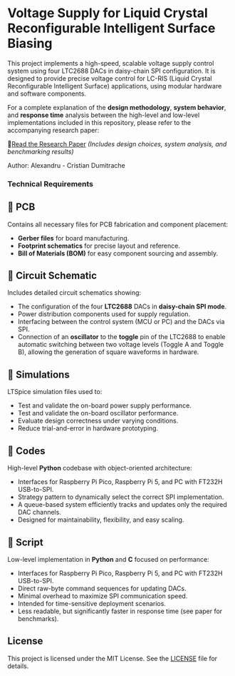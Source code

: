 # Voltage Supply for Liquid Crystal Reconfigurable Intelligent Surface Biasing

This project implements a high-speed, scalable voltage supply control system using four LTC2688 DACs in daisy-chain SPI configuration. It is designed to provide precise voltage control for LC-RIS (Liquid Crystal Reconfigurable Intelligent Surface) applications, using modular hardware and software components.

For a complete explanation of the **design methodology**, **system behavior**, and **response time** analysis between the high-level and low-level implementations included in this repository, please refer to the accompanying research paper:

📄[Read the Research Paper](https://example.com)
_(Includes design choices, system analysis, and benchmarking results)_

Author: Alexandru - Cristian Dumitrache

### Technical Requirements

## 📁 PCB

Contains all necessary files for PCB fabrication and component placement:
- **Gerber files** for board manufacturing.
- **Footprint schematics** for precise layout and reference.
- **Bill of Materials (BOM)** for easy component sourcing and assembly.

## 📁 Circuit Schematic

Includes detailed circuit schematics showing:
- The configuration of the four **LTC2688** DACs in **daisy-chain SPI mode**.
- Power distribution components used for supply regulation.
- Interfacing between the control system (MCU or PC) and the DACs via SPI.
- Connection of an **oscillator** to the **toggle** pin of the LTC2688 to enable automatic switching between two voltage levels (Toggle A and Toggle B), allowing the generation of square waveforms in hardware.

## 📁 Simulations

LTSpice simulation files used to:
- Test and validate the on-board power supply performance.
- Test and validate the on-board oscillator performance.
- Evaluate design correctness under varying conditions.
- Reduce trial-and-error in hardware prototyping.

## 📁 Codes

High-level **Python** codebase with object-oriented architecture:
- Interfaces for Raspberry Pi Pico, Raspberry Pi 5, and PC with FT232H USB-to-SPI.
- Strategy pattern to dynamically select the correct SPI implementation.
- A queue-based system efficiently tracks and updates only the required DAC channels.
- Designed for maintainability, flexibility, and easy scaling.

## 📁 Script

Low-level implementation in **Python** and **C** focused on performance:
- Interfaces for Raspberry Pi Pico, Raspberry Pi 5, and PC with FT232H USB-to-SPI.
- Direct raw-byte command sequences for updating DACs.
- Minimal overhead to maximize SPI communication speed.
- Intended for time-sensitive deployment scenarios.
- Less readable, but significantly faster in response time (see paper for benchmarks).

## License

This project is licensed under the MIT License. See the [LICENSE](raspberry-pi-5/LICENSE) file for details.
